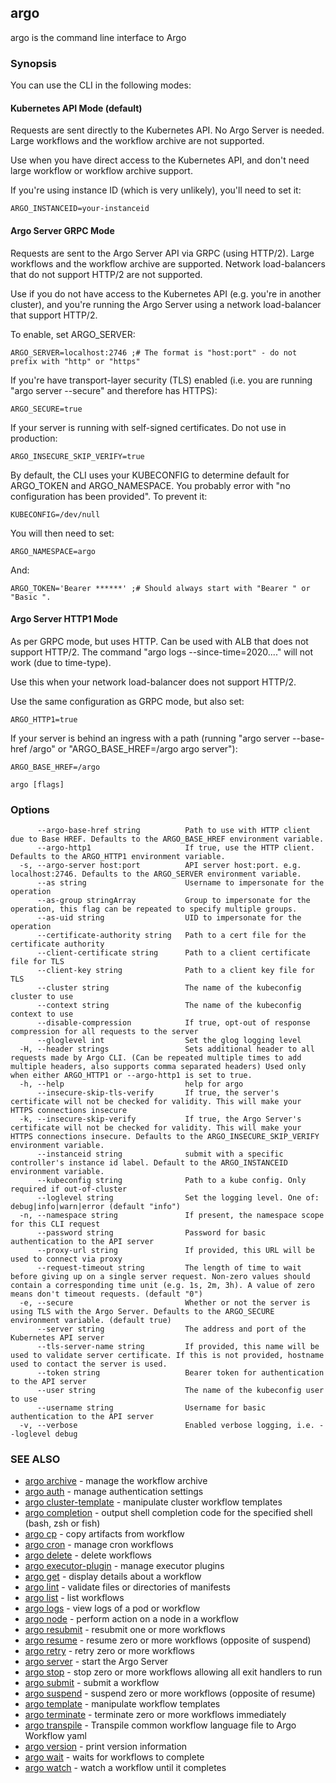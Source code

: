 ## argo

argo is the command line interface to Argo

### Synopsis


You can use the CLI in the following modes:

#### Kubernetes API Mode (default)

Requests are sent directly to the Kubernetes API. No Argo Server is needed. Large workflows and the workflow archive are not supported.

Use when you have direct access to the Kubernetes API, and don't need large workflow or workflow archive support.

If you're using instance ID (which is very unlikely), you'll need to set it:

	ARGO_INSTANCEID=your-instanceid

#### Argo Server GRPC Mode

Requests are sent to the Argo Server API via GRPC (using HTTP/2). Large workflows and the workflow archive are supported. Network load-balancers that do not support HTTP/2 are not supported.

Use if you do not have access to the Kubernetes API (e.g. you're in another cluster), and you're running the Argo Server using a network load-balancer that support HTTP/2.

To enable, set ARGO_SERVER:

	ARGO_SERVER=localhost:2746 ;# The format is "host:port" - do not prefix with "http" or "https"

If you're have transport-layer security (TLS) enabled (i.e. you are running "argo server --secure" and therefore has HTTPS):

	ARGO_SECURE=true

If your server is running with self-signed certificates. Do not use in production:

	ARGO_INSECURE_SKIP_VERIFY=true

By default, the CLI uses your KUBECONFIG to determine default for ARGO_TOKEN and ARGO_NAMESPACE. You probably error with "no configuration has been provided". To prevent it:

	KUBECONFIG=/dev/null

You will then need to set:

	ARGO_NAMESPACE=argo

And:

	ARGO_TOKEN='Bearer ******' ;# Should always start with "Bearer " or "Basic ".

#### Argo Server HTTP1 Mode

As per GRPC mode, but uses HTTP. Can be used with ALB that does not support HTTP/2. The command "argo logs --since-time=2020...." will not work (due to time-type).

Use this when your network load-balancer does not support HTTP/2.

Use the same configuration as GRPC mode, but also set:

	ARGO_HTTP1=true

If your server is behind an ingress with a path (running "argo server --base-href /argo" or "ARGO_BASE_HREF=/argo argo server"):

	ARGO_BASE_HREF=/argo


```
argo [flags]
```

### Options

```
      --argo-base-href string          Path to use with HTTP client due to Base HREF. Defaults to the ARGO_BASE_HREF environment variable.
      --argo-http1                     If true, use the HTTP client. Defaults to the ARGO_HTTP1 environment variable.
  -s, --argo-server host:port          API server host:port. e.g. localhost:2746. Defaults to the ARGO_SERVER environment variable.
      --as string                      Username to impersonate for the operation
      --as-group stringArray           Group to impersonate for the operation, this flag can be repeated to specify multiple groups.
      --as-uid string                  UID to impersonate for the operation
      --certificate-authority string   Path to a cert file for the certificate authority
      --client-certificate string      Path to a client certificate file for TLS
      --client-key string              Path to a client key file for TLS
      --cluster string                 The name of the kubeconfig cluster to use
      --context string                 The name of the kubeconfig context to use
      --disable-compression            If true, opt-out of response compression for all requests to the server
      --gloglevel int                  Set the glog logging level
  -H, --header strings                 Sets additional header to all requests made by Argo CLI. (Can be repeated multiple times to add multiple headers, also supports comma separated headers) Used only when either ARGO_HTTP1 or --argo-http1 is set to true.
  -h, --help                           help for argo
      --insecure-skip-tls-verify       If true, the server's certificate will not be checked for validity. This will make your HTTPS connections insecure
  -k, --insecure-skip-verify           If true, the Argo Server's certificate will not be checked for validity. This will make your HTTPS connections insecure. Defaults to the ARGO_INSECURE_SKIP_VERIFY environment variable.
      --instanceid string              submit with a specific controller's instance id label. Default to the ARGO_INSTANCEID environment variable.
      --kubeconfig string              Path to a kube config. Only required if out-of-cluster
      --loglevel string                Set the logging level. One of: debug|info|warn|error (default "info")
  -n, --namespace string               If present, the namespace scope for this CLI request
      --password string                Password for basic authentication to the API server
      --proxy-url string               If provided, this URL will be used to connect via proxy
      --request-timeout string         The length of time to wait before giving up on a single server request. Non-zero values should contain a corresponding time unit (e.g. 1s, 2m, 3h). A value of zero means don't timeout requests. (default "0")
  -e, --secure                         Whether or not the server is using TLS with the Argo Server. Defaults to the ARGO_SECURE environment variable. (default true)
      --server string                  The address and port of the Kubernetes API server
      --tls-server-name string         If provided, this name will be used to validate server certificate. If this is not provided, hostname used to contact the server is used.
      --token string                   Bearer token for authentication to the API server
      --user string                    The name of the kubeconfig user to use
      --username string                Username for basic authentication to the API server
  -v, --verbose                        Enabled verbose logging, i.e. --loglevel debug
```

### SEE ALSO

* [argo archive](argo_archive.md)	 - manage the workflow archive
* [argo auth](argo_auth.md)	 - manage authentication settings
* [argo cluster-template](argo_cluster-template.md)	 - manipulate cluster workflow templates
* [argo completion](argo_completion.md)	 - output shell completion code for the specified shell (bash, zsh or fish)
* [argo cp](argo_cp.md)	 - copy artifacts from workflow
* [argo cron](argo_cron.md)	 - manage cron workflows
* [argo delete](argo_delete.md)	 - delete workflows
* [argo executor-plugin](argo_executor-plugin.md)	 - manage executor plugins
* [argo get](argo_get.md)	 - display details about a workflow
* [argo lint](argo_lint.md)	 - validate files or directories of manifests
* [argo list](argo_list.md)	 - list workflows
* [argo logs](argo_logs.md)	 - view logs of a pod or workflow
* [argo node](argo_node.md)	 - perform action on a node in a workflow
* [argo resubmit](argo_resubmit.md)	 - resubmit one or more workflows
* [argo resume](argo_resume.md)	 - resume zero or more workflows (opposite of suspend)
* [argo retry](argo_retry.md)	 - retry zero or more workflows
* [argo server](argo_server.md)	 - start the Argo Server
* [argo stop](argo_stop.md)	 - stop zero or more workflows allowing all exit handlers to run
* [argo submit](argo_submit.md)	 - submit a workflow
* [argo suspend](argo_suspend.md)	 - suspend zero or more workflows (opposite of resume)
* [argo template](argo_template.md)	 - manipulate workflow templates
* [argo terminate](argo_terminate.md)	 - terminate zero or more workflows immediately
* [argo transpile](argo_transpile.md)	 - Transpile common workflow language file to Argo Workflow yaml
* [argo version](argo_version.md)	 - print version information
* [argo wait](argo_wait.md)	 - waits for workflows to complete
* [argo watch](argo_watch.md)	 - watch a workflow until it completes

